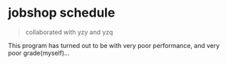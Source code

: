 # jobshop schedule

> collaborated with yzy and yzq

This program has turned out to be with very poor performance,
and very poor grade(myself)...

